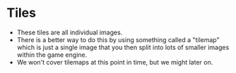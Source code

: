 # Tiles

- These tiles are all individual images.
- There is a better way to do this by using something called a "tilemap" which is just a single image that you then split into lots of smaller images within the game engine.
- We won't cover tilemaps at this point in time, but we might later on.
